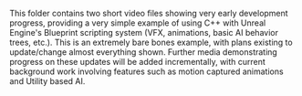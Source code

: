 This folder contains two short video files showing very early development progress, providing a very simple example of using C++ with Unreal Engine's Blueprint scripting system (VFX, animations, basic AI behavior trees, etc.). This is an extremely bare bones example, with plans existing to update/change almost everything shown. Further media demonstrating progress on these updates will be added incrementally, with current background work involving features such as motion captured animations and Utility based AI.
